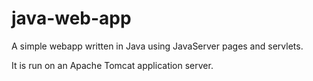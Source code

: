 # java-web-app

A simple webapp written in Java using JavaServer pages and servlets.

It is run on an Apache Tomcat application server.
